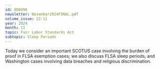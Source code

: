 ```yaml
---
id: 000496
newsletter: November2024FINAL.pdf
volume_issue: 22-11
year: 2024
month: 11
topic: Fair Labor Standards Act
subtopic: Sleep Periods
---
```


Today we consider an important SCOTUS case involving the burden of proof in FLSA exemption cases; we also discuss FLSA sleep periods, and Washington cases involving data breaches and religious discrimination.